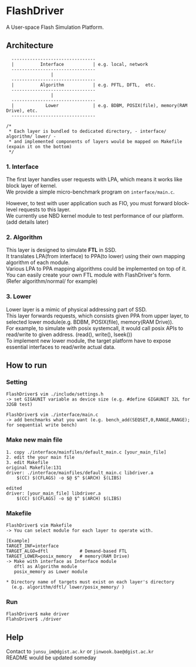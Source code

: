 # FlashDriver
A User-space Flash Simulation Platform.

## Architecture
```
  --------------------------------
  |          Interface           | e.g. local, network
  --------------------------------
                 |
  --------------------------------
  |          Algorithm           | e.g. PFTL, DFTL,  etc.
  --------------------------------
                 |
  --------------------------------
  |            Lower             | e.g. BDBM, POSIX(file), memory(RAM Drive), etc.
  --------------------------------
  
/*
 * Each layer is bundled to dedicated directory, - interface/ algorithm/ lower/ -
 * and implemented components of layers would be mapped on Makefile (expain it on the bottom)
 */
```

### 1. Interface
The first layer handles user requests with LPA, which means it works like block layer of kernel.  
We provide a simple micro-benchmark program on ```interface/main.c```.  
  
However, to test with user application such as FIO, you must forward block-level requests to this layer.  
We currently use NBD kernel module to test performance of our platform. (add details later)  


### 2. Algorithm
This layer is designed to simulate **FTL** in SSD.  
It translates LPA(from interface) to PPA(to lower) using their own mapping algorithm of each module.  
Various LPA to PPA mapping algorithms could be implemented on top of it.  
You can easily create your own FTL module with FlashDriver's form.  
(Refer algorithm/normal/ for example)  

### 3. Lower
Lower layer is a mimic of physical addressing part of SSD.  
This layer forwards requests, which consists given PPA from upper layer, to selected lower module(e.g. BDBM, POSIX(file), memory(RAM Drive)).  
For example, to simulate with posix systemcall, it would call posix APIs to read/write to given address. (read(), write(), lseek())  
To implement new lower module, the target platform have to expose essential interfaces to read/write actual data.  

## How to run
### Setting
```
FlashDriver$ vim ./include/settings.h
-> set GIGAUNIT variable as device size (e.g. #define GIGAUNIT 32L for 32GB test)

FlashDriver$ vim ./interface/main.c
-> add benchmarks what you want (e.g. bench_add(SEQSET,0,RANGE,RANGE); for sequential write bench)
```

### Make new main file
```
1. copy ./interface/mainfiles/default_main.c [your_main_file]
2. edit the your main file
3. edit Makefile
original Makefile:131
driver: ./interface/mainfiles/default_main.c libdriver.a
	$(CC) $(CFLAGS) -o $@ $^ $(ARCH) $(LIBS)

edited
driver: [your_main_file] libdriver.a
	$(CC) $(CFLAGS) -o $@ $^ $(ARCH) $(LIBS)
```

### Makefile
```
FlashDriver$ vim Makefile
-> You can select module for each layer to operate with.

[Example]
TARGET_INF=interface
TARGET_ALGO=dftl            # Demand-based FTL
TARGET_LOWER=posix_memory   # memory(RAM Drive)
-> Make with interface as Interface module
   dftl as Algorithm module
   posix_memory as Lower module

* Directory name of targets must exist on each layer's directory
  (e.g. algorithm/dftl/ lower/posix_memory/ )
```

### Run
```
FlashDriver$ make driver
FlahsDriver$ ./driver
```

## Help
Contact to ```junsu_im@dgist.ac.kr``` or ```jinwook.bae@dgist.ac.kr```  
README would be updated someday
